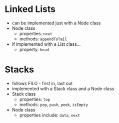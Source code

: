 # Linked Lists
* can be implemented just with a Node class
* Node class
  * properties: ````next````
  * methods: ````appendToTail````
* if implemented with a List class...
  * property: ````head````

# Stacks
* follows FILO - first in, last out
* implemented with a Stack class and a Node class
* Stack class
  * properties: ````top````
  * methods: ````pop````, ````push````, ````peek````, ````isEmpty````
* Node class
  * properties include: ````data````, ````next````
